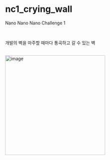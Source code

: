 # nc1_crying_wall
Nano Nano Nano Challenge 1

<br>

개발의 벽을 마주할 때마다 통곡하고 갈 수 있는 벽

<br>

<img width="321" alt="image" src="https://github.com/snnzzoo/nc1_crying_wall/assets/104806801/c1991773-a1de-4449-b813-a1804c121b1a">
